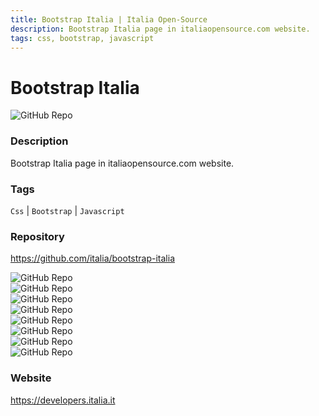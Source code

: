 ```yaml
---
title: Bootstrap Italia | Italia Open-Source
description: Bootstrap Italia page in italiaopensource.com website.
tags: css, bootstrap, javascript
---
```

        

# Bootstrap Italia

![GitHub Repo](https://img.shields.io/static/v1?label=category&message=opensource&color=green)

### Description

Bootstrap Italia page in italiaopensource.com website.

### Tags

`Css` | `Bootstrap` | `Javascript`

### Repository

https://github.com/italia/bootstrap-italia

![GitHub Repo](https://img.shields.io/github/stars/italia/bootstrap-italia?style=social)<br />![GitHub Repo](https://img.shields.io/github/forks/italia/bootstrap-italia?style=social)<br />![GitHub Repo](https://img.shields.io/github/v/tag/italia/bootstrap-italia?style=social)<br />![GitHub Repo](https://img.shields.io/github/contributors/italia/bootstrap-italia)<br />![GitHub Repo](https://img.shields.io/github/issues-pr/italia/bootstrap-italia)<br />![GitHub Repo](https://img.shields.io/github/issues/italia/bootstrap-italia)<br />![GitHub Repo](https://img.shields.io/github/license/italia/bootstrap-italia)<br />![GitHub Repo](https://img.shields.io/github/last-commit/italia/bootstrap-italia)<br />

### Website

https://developers.italia.it